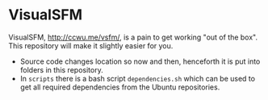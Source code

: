# VisualSFM

VisualSFM, http://ccwu.me/vsfm/, is a pain to get working "out of the box". This repository will make it slightly easier for you.

* Source code changes location so now and then, henceforth it is put into folders in this repository.
* In `scripts` there is a bash script `dependencies.sh` which can be used to get all required dependencies from the Ubuntu repositories.


